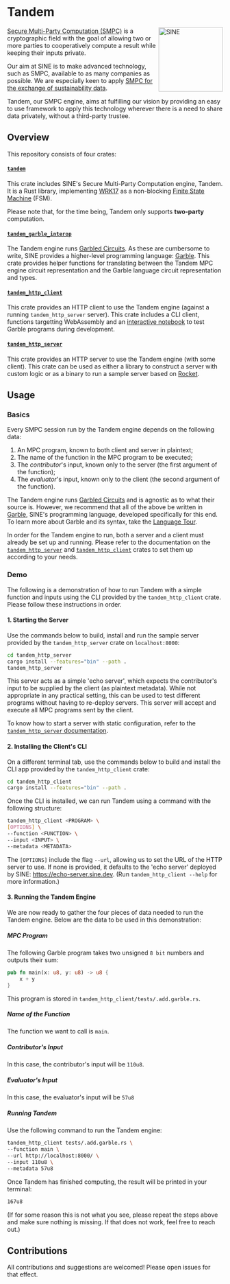 # Tandem

<img src="https://avatars.githubusercontent.com/u/67928740?s=200&v=4" alt="SINE" height="150" align="right"/>

[Secure Multi-Party Computation (SMPC)](https://sine.foundation/library/002-smpc) is a cryptographic field with the goal of allowing two or more parties to cooperatively compute a result while keeping their inputs private.

Our aim at SINE is to make advanced technology, such as SMPC, available to as many companies as possible. We are especially keen to apply [SMPC for the exchange of sustainability data](https://sine.foundation/library/sine-is-partnering-with-wbcsd-to-decarbonise-the-economy).

Tandem, our SMPC engine, aims at fulfilling our vision by providing an easy to use framework to apply this technology wherever there is a need to share data privately, without a third-party trustee.

## Overview

This repository consists of four crates:

#### [`tandem`](tandem/)

This crate includes SINE's Secure Multi-Party Computation engine, Tandem. It is a Rust library, implementing [WRK17](https://acmccs.github.io/papers/p21-wangA.pdf) as a non-blocking [Finite State Machine](https://en.wikipedia.org/wiki/Finite-state_machine) (FSM).

Please note that, for the time being, Tandem only supports __two-party__ computation.

#### [`tandem_garble_interop`](tandem_garble_interop/)

The Tandem engine runs [Garbled Circuits](https://en.wikipedia.org/wiki/Garbled_circuit). As these are cumbersome to write, SINE provides a higher-level programming language: [Garble](https://github.com/sine-fdn/garble-lang). This crate provides helper functions for translating between the Tandem MPC engine circuit representation and the Garble language circuit representation and types.

#### [`tandem_http_client`](tandem_http_client/)

This crate provides an HTTP client to use the Tandem engine (against a running `tandem_http_server` server). This crate includes a CLI client, functions targetting WebAssembly and an [interactive notebook](https://mpc-notebook.fly.dev) to test Garble programs during development.

#### [`tandem_http_server`](tandem_http_server/)

This crate provides an HTTP server to use the Tandem engine (with some client). This crate can be used as either a library to construct a server with custom logic or as a binary to run a sample server based on [Rocket](https://rocket.rs/).

## Usage

### Basics

Every SMPC session run by the Tandem engine depends on the following data:

1. An MPC program, known to both client and server in plaintext;
2. The name of the function in the MPC program to be executed;
3. The _contributor_'s input, known only to the server (the first argument of the function);
4. The _evaluator_'s input, known only to the client (the second argument of the function).

The Tandem engine runs [Garbled Circuits](https://en.wikipedia.org/wiki/Garbled_circuit) and is agnostic as to what their source is. However, we recommend that all of the above be written in [Garble](https://github.com/sine-fdn/garble-lang), SINE's programming language, developed specifically for this end. To learn more about Garble and its syntax, take the [Language Tour](https://github.com/sine-fdn/garble/blob/main/language_tour.md).

In order for the Tandem engine to run, both a server and a client must already be set up and running. Please refer to the documentation on the [`tandem_http_server`](tandem_http_server/) and [`tandem_http_client`](tandem_http_client) crates to set them up according to your needs.

### Demo

The following is a demonstration of how to run Tandem with a simple function and inputs using the CLI provided by the `tandem_http_client` crate. Please follow these instructions in order.

#### 1. Starting the Server

Use the commands below to build, install and run the sample server provided by the `tandem_http_server` crate on `localhost:8000`:

```sh
cd tandem_http_server
cargo install --features="bin" --path .
tandem_http_server
```

This server acts as a simple 'echo server', which expects the contributor's input to be supplied by the client (as plaintext metadata). While not appropriate in any practical setting, this can be used to test different programs without having to re-deploy servers. This server will accept and execute all MPC programs sent by the client.

To know how to start a server with static configuration, refer to the [`tandem_http_server` documentation](tandem_http_server/README.md).

#### 2. Installing the Client's CLI

On a different terminal tab, use the commands below to build and install the CLI app provided by the `tandem_http_client` crate:

```sh
cd tandem_http_client
cargo install --features="bin" --path .
```

Once the CLI is installed, we can run Tandem using a command with the following structure:

```sh
tandem_http_client <PROGRAM> \
[OPTIONS] \
--function <FUNCTION> \
--input <INPUT> \
--metadata <METADATA>
```

The `[OPTIONS]` include the flag `--url`, allowing us to set the URL of the HTTP server to use. If none is provided, it defaults to the 'echo server' deployed by SINE: https://echo-server.sine.dev. (Run `tandem_http_client --help` for more information.)

#### 3. Running the Tandem Engine

We are now ready to gather the four pieces of data needed to run the Tandem engine. Below are the data to be used in this demonstration:

##### MPC Program

The following Garble program takes two unsigned `8 bit` numbers and outputs their sum:

```Rust
pub fn main(x: u8, y: u8) -> u8 {
    x + y
}
```

This program is stored in `tandem_http_client/tests/.add.garble.rs`.

##### Name of the Function

The function we want to call is `main`.

##### Contributor's Input

In this case, the contributor's input will be `110u8`.

##### Evaluator's Input

In this case, the evaluator's input will be `57u8`

##### Running Tandem

Use the following command to run the Tandem engine:

```sh
tandem_http_client tests/.add.garble.rs \
--function main \
--url http://localhost:8000/ \
--input 110u8 \
--metadata 57u8
```

Once Tandem has finished computing, the result will be printed in your terminal:

```sh
167u8
```

(If for some reason this is not what you see, please repeat the steps above and make sure nothing is missing. If that does not work, feel free to reach out.)

## Contributions

All contributions and suggestions are welcomed! Please open issues for that effect.
